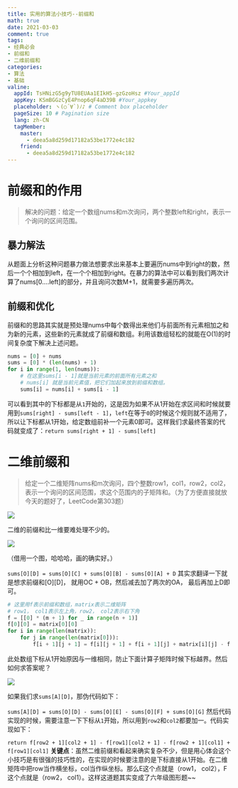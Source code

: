 ```yaml
---
title: 实用的算法小技巧--前缀和
math: true
date: 2021-03-03
comment: true
tags: 
- 经典必会
- 前缀和
- 二维前缀和
categories:
- 算法
- 基础
valine:
  appId: TsHNizG5g9yTU8EUAa1EIkH5-gzGzoHsz #Your_appId
  appKey: KSmBGGzCyE4Pnop6qF4aD39B #Your_appkey
  placeholder: ヽ(○´∀`)ﾉ♪ # Comment box placeholder
  pageSize: 10 # Pagination size
  lang: zh-CN
  tagMember:
    master:
      - deea5a8d259d17182a53be1772e4c182
    friend:
      - deea5a8d259d17182a53be1772e4c182
---
```



# 前缀和的作用

> 解决的问题：给定一个数组nums和m次询问，两个整数left和right，表示一个询问的区间范围。

## 暴力解法
从题面上分析这种问题暴力做法想要求出来基本上要遍历nums中到right的数，然后一个个相加到left，在一个个相加到right。在暴力的算法中可以看到我们两次计算了nums[0....left]的部分，并且询问次数M+1，就需要多遍历两次。

## 前缀和优化
前缀和的思路其实就是预处理nums中每个数得出来他们与前面所有元素相加之和为新的元素，这些新的元素就成了前缀和数组。利用该数组轻松的就能在O(1)的时间复杂度下解决上述问题。
```python
nums = [0] + nums
sums = [0] * (len(nums) + 1)
for i in range(1, len(nums)):
    # 在这里sums[i - 1]就是当前元素的前面所有元素之和
    # nums[i] 就是当前元素值，把它们加起来放到前缀和数组。
    sums[i] = nums[i] + sums[i - 1]
```
可以看到其中的下标都是从`1`开始的，这是因为如果不从1开始在求区间和时候就要用到`sums[right] - sums[left - 1]`，`left`在等于`0`的时候这个规则就不适用了，所以让下标都从1开始，给定数组前补一个元素0即可。这样我们求最终答案的代码就变成了：`return sums[right + 1] - sums[left]`


# 二维前缀和



> 给定一个二维矩阵nums和m次询问，四个整数row1，col1，row2，col2，表示一个询问的区间范围，求这个范围内的子矩阵和。（为了方便直接就放今天的题好了，LeetCode第303题）

![](/assets/二维前缀和题目.png)

二维的前缀和比一维要难处理不少的。

![](/assets/二维前缀和1.png)

（借用一个图，哈哈哈，画的确实好。）

`sums[O][D] = sums[O][C] + sums[O][B] - sums[O][A] + D`
其实求翻译一下就是想求前缀和[O][D]， 就用OC + OB，然后减去加了两次的OA， 最后再加上D即可。

```python
# 这里用f表示前缀和数组，matrix表示二维矩阵
# row1， col1表示左上角，row2， col2表示右下角
f = [[0] * (m + 1) for _ in range(n + 1)]
f[0][0] = matrix[0][0]
for i in range(len(matrix)):
    for j in range(len(matrix[0])):
        f[i + 1][j + 1] = f[i][j + 1] + f[i + 1][j] + matrix[i][j] - f[i][j]
```

此处数组下标从1开始原因与一维相同，防止下面计算子矩阵时候下标越界。然后如何求答案呢？

![](/assets/二维前缀和2.png)

如果我们求`sums[A][D]`，那伪代码如下：

`sums[A][D] = sums[O][D] - sums[O][E] - sums[O][F] + sums[O][G]`
然后代码实现的时候，需要注意一下下标从`1`开始，所以用到`row2`和`col2`都要加一。代码实现如下：

`return f[row2 + 1][col2 + 1] - f[row1][col2 + 1] - f[row2 + 1][col1] + f[row1][col1]`
**关键点**：虽然二维前缀和看起来确实复杂不少，但是用心体会这个小技巧是有很强的技巧性的，在实现的时候要注意的是下标直接从1开始。在二维矩阵中把row当作横坐标，col当作纵坐标。那么E这个点就是（row1， col2），F这个点就是（row2， col1）。这样这道题其实变成了六年级图形题~~

